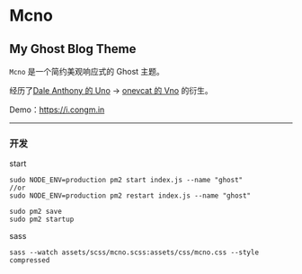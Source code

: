 # Mcno

## My Ghost Blog Theme

`Mcno` 是一个简约美观响应式的 Ghost 主题。

经历了[Dale Anthony 的 Uno](https://github.com/daleanthony/uno) -> [onevcat 的 Vno](https://github.com/onevcat/vno) 的衍生。

Demo：https://i.congm.in

---

### 开发

start
```
sudo NODE_ENV=production pm2 start index.js --name "ghost"
//or
sudo NODE_ENV=production pm2 restart index.js --name "ghost"

sudo pm2 save
sudo pm2 startup
```

sass
```
sass --watch assets/scss/mcno.scss:assets/css/mcno.css --style compressed
```